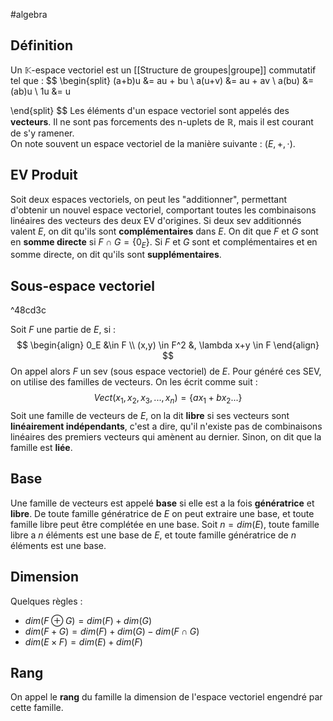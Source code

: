 #algebra 
## Définition
Un $\mathbb{K}$-espace vectoriel est un [[Structure de groupes|groupe]] commutatif tel que :
$$
\begin{split}
(a+b)u &= au + bu \\
a(u+v) &= au + av \\
a(bu) &= (ab)u \\
1u &= u

\end{split}
$$
Les éléments d'un espace vectoriel sont appelés des **vecteurs**. Il ne sont pas forcements des n-uplets de $\mathbb{R}$, mais il est courant de s'y ramener.  
On note souvent un espace vectoriel de la manière suivante : $(E, +, \cdot)$.

## EV Produit
Soit deux espaces vectoriels, on peut les "additionner", permettant d'obtenir un nouvel espace vectoriel, comportant toutes les combinaisons linéaires des vecteurs des deux EV d'origines.
Si deux sev additionnés valent $E$, on dit qu'ils sont **complémentaires** dans $E$.
On dit que $F$ et $G$ sont en **somme directe** si $F \cap G = \{0_E \}$. Si $F$ et $G$ sont et complémentaires et en somme directe, on dit qu'ils sont **supplémentaires**.  
## Sous-espace vectoriel

^48cd3c

Soit $F$ une partie de $E$, si :
$$
\begin{align}
0_E &\in F \\
(x,y) \in F^2 &, \lambda x+y \in F
\end{align}
$$
On appel alors $F$ un sev (sous espace vectoriel) de $E$. 
Pour généré ces SEV, on utilise des familles de vecteurs. On les écrit comme suit :
$$
Vect(x_1, x_2, x_3, ..., x_n) = \{ax_1 + bx_2 ...\}
$$
Soit une famille de vecteurs de $E$, on la dit **libre** si ses vecteurs sont **linéairement indépendants**, c'est a dire, qu'il n'existe pas de combinaisons linéaires des premiers vecteurs qui amènent au dernier. Sinon, on dit que la famille est **liée**.

## Base
Une famille de vecteurs est appelé **base** si elle est a la fois **génératrice** et **libre**.
De toute famille génératrice de $E$ on peut extraire une base, et toute famille libre peut être complétée en une base. 
Soit $n = dim(E)$, toute famille libre a $n$ éléments est une base de $E$, et toute famille génératrice de $n$ éléments est une base. 

## Dimension
Quelques règles :
- $dim(F \oplus G) = dim(F) + dim(G)$
- $dim(F+G) = dim(F)+dim(G) - dim(F \cap G)$
- $dim(E \times F) = dim(E) + dim(F)$
## Rang
On appel le **rang** du famille la dimension de l'espace vectoriel engendré par cette famille. 